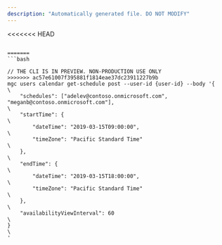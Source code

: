 ```yaml
---
description: "Automatically generated file. DO NOT MODIFY"
---
```


<<<<<<< HEAD
```cli

=======
```bash

// THE CLI IS IN PREVIEW. NON-PRODUCTION USE ONLY
>>>>>>> ac57e61007f395881f1814eae37dc23911227b9b
mgc users calendar get-schedule post --user-id {user-id} --body '{\
    "schedules": ["adelev@contoso.onmicrosoft.com", "meganb@contoso.onmicrosoft.com"],\
    "startTime": {\
        "dateTime": "2019-03-15T09:00:00",\
        "timeZone": "Pacific Standard Time"\
    },\
    "endTime": {\
        "dateTime": "2019-03-15T18:00:00",\
        "timeZone": "Pacific Standard Time"\
    },\
    "availabilityViewInterval": 60\
}\
'

```